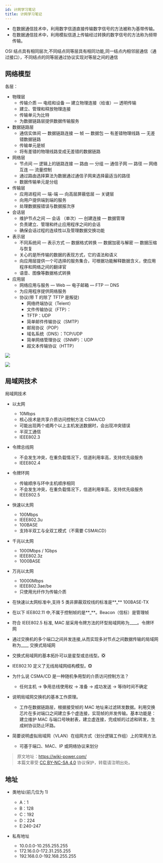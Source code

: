 ```yaml
---
id: 计网学习笔记
title: 计网学习笔记
---
```


- 在数据通信技术中，利用数字信道直接传输数字信号的方法被称为基带传输。
- 在数据通信技术中，利用模拟信道上传输经过转换的数字信号的方法称为频带传输。

OSI 结点具有相同层次,不同结点同等层具有相同功能,同一结点内相邻层通信（通过接口），不同结点的同等层通过协议实现对等层之间的通信

## 网络模型

各层：

- 物理层
  - 传输介质 — 电缆和设备 — 建立物理连接（给谁）— 透明传输
  - 建立、管理和释放物理连接
  - 传输单元为比特
  - 为数据链路层提供数据传输服务
- 数据链路层
  - 通信实体间 — 数据链路连接 — 帧 — 数据包 — 有差错物理线路 — 无差错数据链路
  - 传输单元是帧
  - 将有差错的物理线路变成无差错的数据链路
- 网络层
  - 节点间 — 逻辑上的链路连接 — 路由 — 分组 — 通信子网 — 路径 — 网络互连 — 流量控制
  - 通过路由选择算法为数据通过通信⼦网来选择最适当的路径
  - 数据传输单元是分组
- 传输层
  - 应用进程间 — 端-端 — 向高层屏蔽低层 — 关键层
  - 向用户提供端到端的服务
  - 处理数据报错误与数据报次序
- 会话层
  - 维护节点之间 — 会话 （单次）— 创建连接 — 数据管理
  - 负责建⽴、管理和终⽌应用程序之间的会话
  - 确保会话过程的连续性以及管理数据交换功能
- 表示层
  - 不同系统间 — 表示方式 — 数据格式转换 — 数据加密与解密 — 数据压缩与恢复
  - 关⼼的是所传输的数据的表现⽅式，它的语法和语义
  - 向应用层提供⼀个可选择的服务集合，可根据功能解释数据含义，使应用程序和网络之间的翻译官
  - 语⾳、图像等数据格式转换
- 应用层
  - 网络应用与服务 — Web — 电子邮箱 — FTP — DNS
  - 为应用程序提供网络服务
  - 协议(带 T 的除了 TFTP 是叛徒)
    - ⽹络终端协议（Telent）
    - ⽂件传输协议（FTP）：
    - TFTP：UDP
    - 简单邮件传输协议（SMTP）
    - 邮局协议（POP）
    - 域名系统（DNS）：TCP/UDP
    - 简单⽹络管理协议（SNMP）：UDP
    - 超⽂本传输协议（HTTP）

![](https://wiki-media-1253965369.cos.ap-guangzhou.myqcloud.com/img/20210616112624.png)

![](https://wiki-media-1253965369.cos.ap-guangzhou.myqcloud.com/img/20210616112733.png)

## 局域网技术

局域网技术

- 以太网
  - 10Mbps
  - 核心技术是共享介质访问控制方法 CSMA/CD
  - 可能出现两个或两个以上主机发送数据时，会出现冲突错误
  - 半双工通信
  - IEEE802.3
- 令牌总线网
  - 不会发生冲突，在重负载情况下，信道利用率高，支持优先级服务
  - IEEE802.4
- 令牌环网
  - 传输顺序与环中主机顺序相同
  - 不会发生冲突，在重负载情况下，信道利用率高，支持优先级服务
  - IEEE802.5
- 快速以太网
  - 100Mbps
  - IEEE802.3u
  - 100BASE
  - 支持半双工与全双工模式（不需要 CSMA\CD）
- 千兆以太网
  - 1000Mbps / 1Gbps
  - IEEE802.3z
  - 1000BASE
- 万兆以太网

  - 10000Mbps
  - IEEE802.3ae/be
  - 只使用光纤作为传输介质

- 在快速以太网标准中,支持 5 类非屏蔽双绞线的标准是**\_** 100BASE-TX
- 在以下 IEE802.11 中,不属于控制帧的是**\_**。Beacon（信标）是管理帧
- 符合 IEEE802.5 标准, MAC 层采用令牌方法的环型局域网称为\_\_\_\_。令牌环网
- 通过交换机的多个端口之间并发连接,从而实现多对节点之间数据传输的局域网称为\_\_\_\_ 交换式局域网
- 交换式局域网的基本拓扑可以是星型或总线型。❎
- IEE802.10 定义了无线局域网结构模型。❎
- 为什么说 CSMA/CD 是一种随机争用型的介质访问控制方法？
  - 任何主机 → 争用总线使用权 → 准备 → 成功发送 → 等待时间不确定
- 说明局域网交换机的基本工作原理。
  - 工作在数据链路层，根据接受帧的 MAC 地址来过滤转发数据。利用交换芯片在多对端口之间建立多个虚连接，实现帧的并发传输。基本功能是：建立维护 MAC 与端口号映射表，建立虚连接，完成帧的过滤和转发，生成树协议防止环路。
- 简要说明虚拟局域网（VLAN）在组网方式（划分逻辑工作组）上的常用方法.
  - 可基于端口、MAC、IP 或网络协议来划分

> 原文地址：<https://wiki-power.com/>  
> 本篇文章受 [CC BY-NC-SA 4.0](https://creativecommons.org/licenses/by/4.0/deed.zh) 协议保护，转载请注明出处。


## 地址

- 类地址(前几位为 1)

  - A：1
  - B：128
  - C：192
  - D：224
  - E:240-247

- 私有地址
  - 10.0.0.0-10.255.255.255
  - 172.16.0.0-172.31.255.255
  - 192.168.0.0-192.168.255.255
